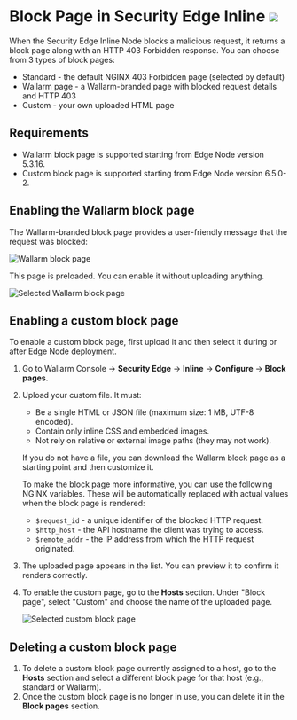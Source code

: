 [custom-block-page-selection]: ../../../images/configuration-guides/custom-block-page-selection.png
[wallarm-block-page-selection]: ../../../images/configuration-guides/wallarm-block-page-selection.png

# Block Page in Security Edge Inline <a href="../../../../about-wallarm/subscription-plans/#security-edge-paid-plan"><img src="../../../../images/security-edge-tag.svg" style="border: none;"></a>

When the Security Edge Inline Node blocks a malicious request, it returns a block page along with an HTTP 403 Forbidden response. You can choose from 3 types of block pages:

* Standard - the default NGINX 403 Forbidden page (selected by default)
* Wallarm page - a Wallarm-branded page with blocked request details and HTTP 403
* Custom - your own uploaded HTML page

## Requirements

* Wallarm block page is supported starting from Edge Node version 5.3.16.
* Custom block page is supported starting from Edge Node version 6.5.0-2.

## Enabling the Wallarm block page

The Wallarm-branded block page provides a user-friendly message that the request was blocked:

![Wallarm block page](../../../images/configuration-guides/blocking-page-provided-by-wallarm-6.x.png)

This page is preloaded. You can enable it without uploading anything.

![Selected Wallarm block page][wallarm-block-page-selection]

## Enabling a custom block page

To enable a custom block page, first upload it and then select it during or after Edge Node deployment.

1. Go to Wallarm Console → **Security Edge** → **Inline** → **Configure** → **Block pages**.
1. Upload your custom file. It must:

    * Be a single HTML or JSON file (maximum size: 1 MB, UTF-8 encoded).
    * Contain only inline CSS and embedded images. 
    * Not rely on relative or external image paths (they may not work). 

    If you do not have a file, you can download the Wallarm block page as a starting point and then customize it.

    To make the block page more informative, you can use the following NGINX variables. These will be automatically replaced with actual values when the block page is rendered:

    * `$request_id` - a unique identifier of the blocked HTTP request.
    * `$http_host` - the API hostname the client was trying to access.
    * `$remote_addr` - the IP address from which the HTTP request originated.

1. The uploaded page appears in the list. You can preview it to confirm it renders correctly.
1. To enable the custom page, go to the **Hosts** section. Under "Block page", select "Custom" and choose the name of the uploaded page.

    ![Selected custom block page][custom-block-page-selection]

## Deleting a custom block page

1. To delete a custom block page currently assigned to a host, go to the **Hosts** section and select a different block page for that host (e.g., standard or Wallarm). 
1. Once the custom block page is no longer in use, you can delete it in the **Block pages** section.
